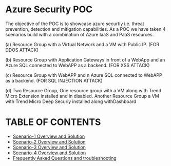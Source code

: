 # Azure Security POC
The objective of the POC is to showcase azure securtiy i.e. threat prevention, detection and mitigation capabilities. 
As a POC we have taken 4 scenarios build with a combination of Azure IaaS and PaaS resources. 

(a) Resource Group with a Virtual Network and a VM with Public IP. (FOR DDOS ATTACK)

(b) Resource Group with Application Gateways in front of a WebApp and an Azure SQL connected to WebAPP as a backend. (FOR XSS ATTACK)

(c) Resource Group with WebAPP and n Azure SQL connected to WebAPP as a backend. (FOR SQL INJECTION ATTACK)

(d) Two Resource Group, One resource group with a VM along with Trend Micro Extension installed and in disabled. Another Resource Group a VM with Trend Micro Deep Securiy installed along withDashboard

# TABLE OF CONTENTS 
<!-- TOC -->
- <a href="Scenario-1 Overview and Solution.md"> Scenario-1 Overview and Solution </a> 
- <a href="Scenario-2 Overview.md"> Scenario-2 Overview and Solution </a> 
- <a href="Scenario-3overview.md.md"> Scenario-3 Overview and Solution</a> 
- <a href="Scenario-4overview.md.md"> Scenario-4 Overview and Solution</a> 
- <a href="FAQ.md"> Frequently Asked Questions and troubleshooting</a> 


<!-- /TOC -->
